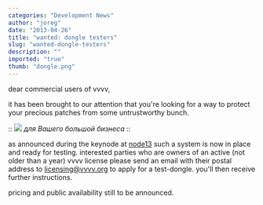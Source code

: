 ```yaml
---
categories: "Development News"
author: "joreg"
date: "2013-04-26"
title: "wanted: dongle testers"
slug: "wanted-dongle-testers"
description: ""
imported: "true"
thumb: "dongle.png"
---
```



dear commercial users of vvvv,

it has been brought to our attention that you're looking for a way to protect your precious patches from some untrustworthy bunch. 


::
![](dongle.png)
*для Вашего большой бизнеса*
::

as announced during the keynode at [node13](http://node13.vvvv.org) such a system is now in place and ready for testing. interested parties who are owners of an active (not older than a year) vvvv license please send an email with their postal address to licensing@vvvv.org to apply for a test-dongle. you'll then receive further instructions.

pricing and public availability still to be announced.


